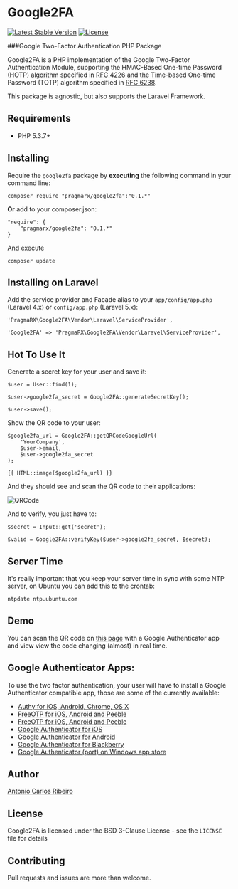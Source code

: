 # Google2FA

[![Latest Stable Version](https://poser.pugx.org/pragmarx/google2fa/v/stable.png)](https://packagist.org/packages/pragmarx/google2fa) [![License](https://poser.pugx.org/pragmarx/google2fa/license.png)](https://packagist.org/packages/pragmarx/google2fa)

###Google Two-Factor Authentication PHP Package

Google2FA is a PHP implementation of the Google Two-Factor Authentication Module, supporting the HMAC-Based One-time Password (HOTP) algorithm specified in [RFC 4226](https://tools.ietf.org/html/rfc4226) and the Time-based One-time Password (TOTP) algorithm specified in [RFC 6238](https://tools.ietf.org/html/rfc6238).

This package is agnostic, but also supports the Laravel Framework.

## Requirements

- PHP 5.3.7+

## Installing

Require the `google2fa` package by **executing** the following command in your command line:

    composer require "pragmarx/google2fa":"0.1.*"

**Or** add to your composer.json:

    "require": {
        "pragmarx/google2fa": "0.1.*"
    }

And execute

    composer update

## Installing on Laravel

Add the service provider and Facade alias to your `app/config/app.php` (Laravel 4.x) or `config/app.php` (Laravel 5.x):

    'PragmaRX\Google2FA\Vendor\Laravel\ServiceProvider',

    'Google2FA' => 'PragmaRX\Google2FA\Vendor\Laravel\ServiceProvider',

## Hot To Use It

Generate a secret key for your user and save it:

    $user = User::find(1);

    $user->google2fa_secret = Google2FA::generateSecretKey();

    $user->save();

Show the QR code to your user:

    $google2fa_url = Google2FA::getQRCodeGoogleUrl(
    	'YourCompany',
    	$user->email,
    	$user->google2fa_secret
    );

	{{ HTML::image($google2fa_url) }}

And they should see and scan the QR code to their applications:

![QRCode](https://chart.googleapis.com/chart?chs=200x200&chld=M|0&cht=qr&chl=otpauth%3A%2F%2Ftotp%2FPragmaRX%3Aacr%2Bpragmarx%40antoniocarlosribeiro.com%3Fsecret%3DADUMJO5634NPDEKW%26issuer%3DPragmaRX)

And to verify, you just have to:

	$secret = Input::get('secret');

    $valid = Google2FA::verifyKey($user->google2fa_secret, $secret);

## Server Time

It's really important that you keep your server time in sync with some NTP server, on Ubuntu you can add this to the crontab:

    ntpdate ntp.ubuntu.com

## Demo

You can scan the QR code on [this page](https://antoniocarlosribeiro.com/technology/google2fa) with a Google Authenticator app and view view the code changing (almost) in real time.

## Google Authenticator Apps:

To use the two factor authentication, your user will have to install a Google Authenticator compatible app, those are some of the currently available:

* [Authy for iOS, Android, Chrome, OS X](https://www.authy.com/)
* [FreeOTP for iOS, Android and Peeble](https://fedorahosted.org/freeotp/)
* [FreeOTP for iOS, Android and Peeble](https://www.toopher.com/)
* [Google Authenticator for iOS](http://itunes.apple.com/us/app/google-authenticator/id388497605?mt=8")
* [Google Authenticator for Android](https://play.google.com/store/apps/details?id=com.google.android.apps.authenticator2")
* [Google Authenticator for Blackberry](https://m.google.com/authenticator")
* [Google Authenticator (port) on Windows app store](http://apps.microsoft.com/windows/en-us/app/google-authenticator/7ea6de74-dddb-47df-92cb-40afac4d38bb")

## Author

[Antonio Carlos Ribeiro](http://twitter.com/iantonioribeiro)

## License

Google2FA is licensed under the BSD 3-Clause License - see the `LICENSE` file for details

## Contributing

Pull requests and issues are more than welcome.
